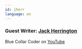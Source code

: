 ```yaml
---
id: jherr
language: en
---
```


### Guest Writer: [Jack Herrington](https://www.pronextjs.dev/)

Blue Collar Coder on [YouTube](youtube.com/c/JackHerrington)
